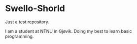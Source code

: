 # Swello-Shorld
Just a test repository.

I am a student at NTNU in Gjøvik.
Doing my best to learn basic programming.
